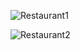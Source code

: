 
![Restaurant1](/Restaurant_finder-by-location./blob/master/src/img/resto1.png "")

![Restaurant2](/Restaurant_finder-by-location./blob/master/src/img/resto2.png "")
